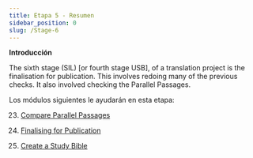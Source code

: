 ```yaml
---
title: Etapa 5 - Resumen
sidebar_position: 0
slug: /Stage-6
---
```




**Introducción**


The sixth stage (SIL) [or fourth stage USB], of a translation project is the finalisation for publication. This involves redoing many of the previous checks. It also involved checking the Parallel Passages.


Los módulos siguientes le ayudarán en esta etapa:


 23. [Compare Parallel Passages](/23.PP)


 24. [Finalising for Publication](/24.FFP)


 25. [Create a Study Bible](/25.StudyBibles)

